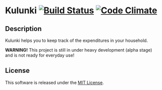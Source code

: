 Kulunki [![Build Status](https://travis-ci.org/mirosr/kulunki.png)](https://travis-ci.org/mirosr/kulunki) [![Code Climate](https://codeclimate.com/github/mirosr/kulunki.png)](https://codeclimate.com/github/mirosr/kulunki)
=======

Description
-----------

Kulunki helps you to keep track of the expenditures in your household.

**WARNING!** This project is still in under heavy development (alpha stage) and is not ready for everyday use!

License
-------

This software is released under the [MIT License](http://www.opensource.org/licenses/MIT).
